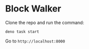 # Block Walker

Clone the repo and run the command:

```
deno task start
```

Go to `http://localhost:8000`

